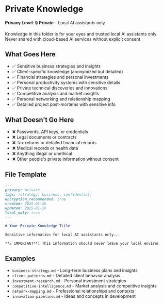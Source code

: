# Private Knowledge

**Privacy Level**: 🔒 **Private** - Local AI assistants only

Knowledge in this folder is for your eyes and trusted local AI assistants only. Never shared with cloud-based AI services without explicit consent.

## What Goes Here

- ✅ Sensitive business strategies and insights
- ✅ Client-specific knowledge (anonymized but detailed)
- ✅ Financial strategies and personal investments
- ✅ Personal productivity systems with sensitive details
- ✅ Private technical discoveries and innovations
- ✅ Competitive analysis and market insights
- ✅ Personal networking and relationship mapping
- ✅ Detailed project post-mortems with sensitive info

## What Doesn't Go Here

- ❌ Passwords, API keys, or credentials
- ❌ Legal documents or contracts
- ❌ Tax returns or detailed financial records
- ❌ Medical records or health data
- ❌ Anything illegal or unethical
- ❌ Other people's private information without consent

## File Template

```markdown
---
privacy: private
tags: [strategy, business, confidential]
encryption_recommended: true
created: 2025-01-20  
updated: 2025-01-20
local_only: true
---

# Your Private Knowledge Title

Sensitive information for local AI assistants only...

**⚠️ IMPORTANT**: This information should never leave your local environment.
```

## Examples

- `business-strategy.md` - Long-term business plans and insights
- `client-patterns.md` - Detailed client behavior analysis
- `investment-research.md` - Personal investment strategies  
- `competitive-intelligence.md` - Market analysis and competitive insights
- `network-mapping.md` - Professional relationships and contexts
- `innovation-pipeline.md` - Ideas and concepts in development